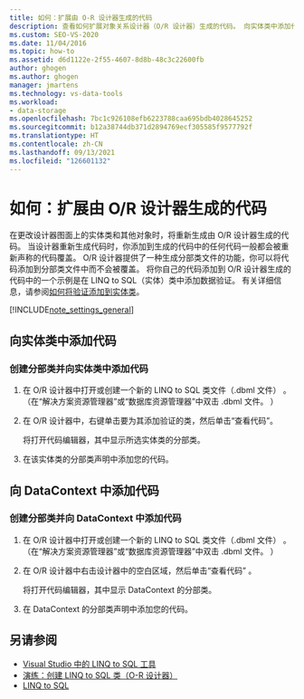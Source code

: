 ```yaml
---
title: 如何：扩展由 O-R 设计器生成的代码
description: 查看如何扩展对象关系设计器（O/R 设计器）生成的代码。 向实体类中添加代码。 向 DataContext 中添加代码。
ms.custom: SEO-VS-2020
ms.date: 11/04/2016
ms.topic: how-to
ms.assetid: d6d1122e-2f55-4607-8d8b-48c3c22600fb
author: ghogen
ms.author: ghogen
manager: jmartens
ms.technology: vs-data-tools
ms.workload:
- data-storage
ms.openlocfilehash: 7bc1c926108efb6223788caa695bdb4028645252
ms.sourcegitcommit: b12a38744db371d2894769ecf305585f9577792f
ms.translationtype: HT
ms.contentlocale: zh-CN
ms.lasthandoff: 09/13/2021
ms.locfileid: "126601132"
---
```

# <a name="how-to-extend-code-generated-by-the-or-designer"></a>如何：扩展由 O/R 设计器生成的代码
在更改设计器图面上的实体类和其他对象时，将重新生成由 O/R 设计器生成的代码。 当设计器重新生成代码时，你添加到生成的代码中的任何代码一般都会被重新声称的代码覆盖。 O/R 设计器提供了一种生成分部类文件的功能，你可以将代码添加到分部类文件中而不会被覆盖。 将你自己的代码添加到 O/R 设计器生成的代码中的一个示例是在 LINQ to SQL（实体）类中添加数据验证。 有关详细信息，请参阅[如何将验证添加到实体类](../data-tools/how-to-add-validation-to-entity-classes.md)。

[!INCLUDE[note_settings_general](../data-tools/includes/note_settings_general_md.md)]

## <a name="add-code-to-an-entity-class"></a>向实体类中添加代码

### <a name="to-create-a-partial-class-and-add-code-to-an-entity-class"></a>创建分部类并向实体类中添加代码

1. 在 O/R 设计器中打开或创建一个新的 LINQ to SQL 类文件（.dbml 文件） 。 （在“解决方案资源管理器”或“数据库资源管理器”中双击 .dbml 文件。  ）

2. 在 O/R 设计器中，右键单击要为其添加验证的类，然后单击“查看代码”。

     将打开代码编辑器，其中显示所选实体类的分部类。

3. 在该实体类的分部类声明中添加您的代码。

## <a name="add-code-to-a-datacontext"></a>向 DataContext 中添加代码

### <a name="to-create-a-partial-class-and-add-code-to-a-datacontext"></a>创建分部类并向 DataContext 中添加代码

1. 在 O/R 设计器中打开或创建一个新的 LINQ to SQL 类文件（.dbml 文件） 。 （在“解决方案资源管理器”或“数据库资源管理器”中双击 .dbml 文件。  ）

2. 在 O/R 设计器中右击设计器中的空白区域，然后单击“查看代码” 。

     将打开代码编辑器，其中显示 DataContext 的分部类。

3. 在 DataContext 的分部类声明中添加您的代码。

## <a name="see-also"></a>另请参阅

- [Visual Studio 中的 LINQ to SQL 工具](../data-tools/linq-to-sql-tools-in-visual-studio2.md)
- [演练：创建 LINQ to SQL 类（O-R 设计器）](how-to-create-linq-to-sql-classes-mapped-to-tables-and-views-o-r-designer.md)
- [LINQ to SQL](/dotnet/framework/data/adonet/sql/linq/index)
